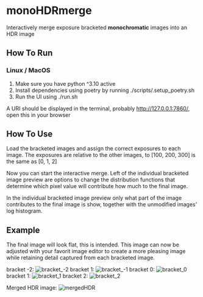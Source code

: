 # monoHDRmerge
Interactively merge exposure bracketed **monochromatic** images into an HDR image 

## How To Run

### Linux / MacOS
1. Make sure you have python ^3.10 active
2. Install dependencies using poetry by running ./scripts/.setup_poetry.sh
3. Run the UI using ./run.sh

A URI should be displayed in the terminal, probably http://127.0.0.1:7860/, open this in your browser


## How To Use

Load the bracketed images and assign the correct exposures to each image.
The exposures are relative to the other images, to [100, 200, 300] is the same as [0, 1, 2]

Now you can start the interactive merge. Left of the individual bracketed image preview are options
to change the distribution functions that determine which pixel value will contribute how much to the final 
image. 

In the individual bracketed image preview only what part of the image contributes to the final image is show,
together with the unmodified images' log histogram.


## Example
The final image will look flat, this is intended. 
This image can now be adjusted with your favorit image editor to create a more
pleasing image while retaining detail captured from each bracketed image.

bracket -2:
![bracket_-2](example_images/Image_-2.png)
bracket 1:
![bracket_-1](example_images/Image_-1.png)
bracket 0:
![bracket_0](example_images/Image_0.png)
bracket 1:
![bracket_1](example_images/Image_1.png)
bracket 2:
![bracket_2](example_images/Image_2.png)

Merged HDR image:
![mergedHDR](example_images/merged.png)
